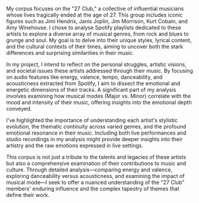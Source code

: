 My corpus focuses on the "27 Club," a collective of influential musicians whose lives tragically ended at the age of 27. This group includes iconic figures such as Jimi Hendrix, Janis Joplin, Jim Morrison, Kurt Cobain, and Amy Winehouse. I chose to analyse Spotify playlists dedicated to these artists to explore a diverse array of musical genres, from rock and blues to grunge and soul. My goal is to delve into their unique styles, lyrical content, and the cultural contexts of their times, aiming to uncover both the stark differences and surprising similarities in their music.

In my project, I intend to reflect on the personal struggles, artistic visions, and societal issues these artists addressed through their music. By focusing on audio features like energy, valence, tempo, danceability, and acousticness extracted from Spotify, I aim to dissect the emotional and energetic dimensions of their tracks. A significant part of my analysis involves examining how musical modes (Major vs. Minor) correlate with the mood and intensity of their music, offering insights into the emotional depth conveyed.

I've highlighted the importance of understanding each artist's stylistic evolution, the thematic continuity across varied genres, and the profound emotional resonance in their music. Including both live performances and studio recordings in my analysis might provide deeper insights into their artistry and the raw emotions expressed in live settings.

This corpus is not just a tribute to the talents and legacies of these artists but also a comprehensive examination of their contributions to music and culture. Through detailed analysis—comparing energy and valence, exploring danceability versus acousticness, and examining the impact of musical mode—I seek to offer a nuanced understanding of the "27 Club" members' enduring influence and the complex tapestry of themes that define their work.